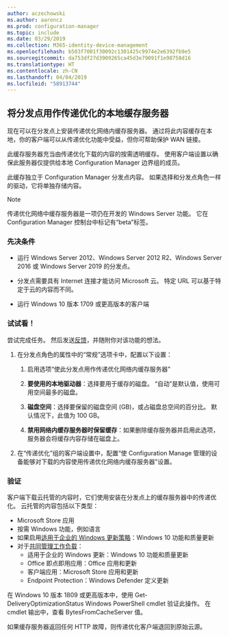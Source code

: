 ```yaml
---
author: aczechowski
ms.author: aaroncz
ms.prod: configuration-manager
ms.topic: include
ms.date: 03/29/2019
ms.collection: M365-identity-device-management
ms.openlocfilehash: b503f7001f30092c1301425c9974e2e6392fb9e5
ms.sourcegitcommit: da753df27d3909265ca45d3e79091f1e98758d16
ms.translationtype: HT
ms.contentlocale: zh-CN
ms.lasthandoff: 04/04/2019
ms.locfileid: "58913744"
---
```

## <a name="bkmk_doinc"></a> 将分发点用作传递优化的本地缓存服务器
<!--3555764-->

现在可以在分发点上安装传递优化网络内缓存服务器。 通过将此内容缓存在本地，你的客户端可以从传递优化功能中受益，但你可帮助保护 WAN 链接。 

此缓存服务器充当由传递优化下载的内容的按需透明缓存。 使用客户端设置以确保此服务器仅提供给本地 Configuration Manager 边界组的成员。 

此缓存独立于 Configuration Manager 分发点内容。 如果选择和分发点角色一样的驱动，它将单独存储内容。 

> [!Note]  
> 传递优化网络中缓存服务器是一项仍在开发的 Windows Server 功能。 它在 Configuration Manager 控制台中标记有“beta”标签。  


### <a name="prerequisites"></a>先决条件

- 运行 Windows Server 2012、Windows Server 2012 R2、Windows Server 2016 或 Windows Server 2019 的分发点。

- 分发点需要具有 Internet 连接才能访问 Microsoft 云。 特定 URL 可以基于特定于云的内容而不同。 

- 运行 Windows 10 版本 1709 或更高版本的客户端


### <a name="try-it-out"></a>试试看！

尝试完成任务。 然后发送[反馈](/sccm/core/understand/find-help#product-feedback)，并随附你对该功能的想法。

1. 在分发点角色的属性中的“常规”选项卡中，配置以下设置：  

    1. 启用选项“使此分发点用作传递优化网络内缓存服务器”  

    2. **要使用的本地驱动器**：选择要用于缓存的磁盘。 “自动”是默认值，使用可用空间最多的磁盘。  

    3. **磁盘空间**：选择要保留的磁盘空间 (GB)，或占磁盘总空间的百分比。 默认情况下，此值为 100 GB。

    4. **禁用网络内缓存服务器时保留缓存**：如果删除缓存服务器并启用此选项，服务器会将缓存内容存储在磁盘上。  

2. 在“传递优化”组的客户端设置中，配置“使 Configuration Manage 管理的设备能够对下载的内容使用传递优化网络内缓存服务器”设置。  


### <a name="verify"></a>验证

客户端下载云托管的内容时，它们使用安装在分发点上的缓存服务器中的传递优化。 云托管的内容包括以下类型：
- Microsoft Store 应用
- 按需 Windows 功能，例如语言
- 如果启用[适用于企业的 Windows 更新策略](/sccm/sum/deploy-use/integrate-windows-update-for-business-windows-10)：Windows 10 功能和质量更新
- 对于[共同管理工作负载](/sccm/comanage/workloads)：
    - 适用于企业的 Windows 更新：Windows 10 功能和质量更新
    - Office 即点即用应用：Office 应用和更新
    - 客户端应用：Microsoft Store 应用和更新
    - Endpoint Protection：Windows Defender 定义更新

在 Windows 10 版本 1809 或更高版本中，使用 Get-DeliveryOptimizationStatus Windows PowerShell cmdlet 验证此操作。 在 cmdlet 输出中，查看 BytesFromCacheServer 值。 

如果缓存服务器返回任何 HTTP 故障，则传递优化客户端退回到原始云源。

